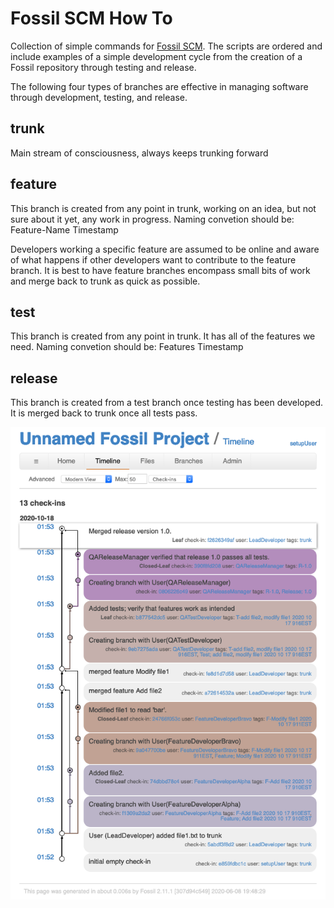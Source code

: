 # Fossil SCM How To
Collection of simple commands for [Fossil SCM](https://www.fossil-scm.org).  The scripts are ordered and include examples of a simple development cycle from the creation of a Fossil repository through testing and release.

The following four types of branches are effective in managing software through development, testing, and release.

## trunk

Main stream of consciousness, always keeps trunking forward

## feature

This branch is created from any point in trunk, working on an idea, but not sure about it yet, any work in progress.  Naming convetion should be: Feature-Name Timestamp 

Developers working a specific feature are assumed to be online and aware of what happens if other developers want to contribute to the feature branch.  It is best to have feature branches encompass small bits of work and merge back to trunk as quick as possible.

## test

This branch is created from any point in trunk.  It has all of the features we need. Naming convetion should be: Features Timestamp

## release
This branch is created from a test branch once testing has been developed.  It is merged back to trunk once all tests pass.

![Image of Branching](https://github.com/betsalel-williamson/Fossil-SCM-How-To/blob/main/fossil-example-branch.png)
